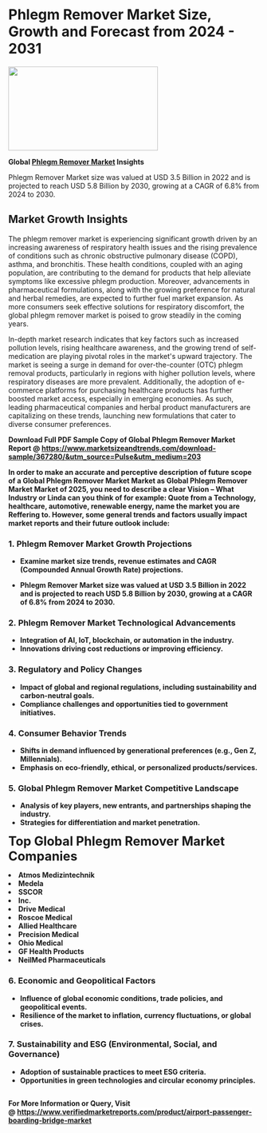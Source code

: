 <H1>Phlegm Remover Market Size, Growth and Forecast from 2024 - 2031</H1><img class="aligncenter size-medium wp-image-584254" src="https://thirdeyenews.in/wp-content/uploads/2024/09/Global-Market-Research-300x168.jpeg" alt="" width="300" height="168" /><p><strong>Global&nbsp;<a href="https://www.marketsizeandtrends.com/download-sample/367280/&amp;utm_source=Pulse&amp;utm_medium=203">Phlegm Remover Market</a> Insights</strong></p><p>Phlegm Remover Market size was valued at USD 3.5 Billion in 2022 and is projected to reach USD 5.8 Billion by 2030, growing at a CAGR of 6.8% from 2024 to 2030.</p><p><h2>Market Growth Insights</h2> <p>The phlegm remover market is experiencing significant growth driven by an increasing awareness of respiratory health issues and the rising prevalence of conditions such as chronic obstructive pulmonary disease (COPD), asthma, and bronchitis. These health conditions, coupled with an aging population, are contributing to the demand for products that help alleviate symptoms like excessive phlegm production. Moreover, advancements in pharmaceutical formulations, along with the growing preference for natural and herbal remedies, are expected to further fuel market expansion. As more consumers seek effective solutions for respiratory discomfort, the global phlegm remover market is poised to grow steadily in the coming years.</p> <p><strong></strong></p> <p>In-depth market research indicates that key factors such as increased pollution levels, rising healthcare awareness, and the growing trend of self-medication are playing pivotal roles in the market's upward trajectory. The market is seeing a surge in demand for over-the-counter (OTC) phlegm removal products, particularly in regions with higher pollution levels, where respiratory diseases are more prevalent. Additionally, the adoption of e-commerce platforms for purchasing healthcare products has further boosted market access, especially in emerging economies. As such, leading pharmaceutical companies and herbal product manufacturers are capitalizing on these trends, launching new formulations that cater to diverse consumer preferences.</p> <p><strong></p><p><span class=""><strong>Download Full PDF Sample Copy of Global Phlegm Remover Market Report</strong> @ <a href="https://www.marketsizeandtrends.com/download-sample/367280/&amp;utm_source=Pulse&amp;utm_medium=203" target="_blank">https://www.marketsizeandtrends.com/download-sample/367280/&amp;utm_source=Pulse&amp;utm_medium=203</a></span></p><p>In order to make an accurate and perceptive description of future scope of a Global&nbsp;Phlegm Remover Market Market as Global&nbsp;Phlegm Remover Market Market of 2025, you need to describe a clear Vision &ndash; What Industry or Linda can you think of for example: Quote from a Technology, healthcare, automotive, renewable energy, name the market you are Reffering to. However, some general trends and factors usually impact market reports and their future outlook include:</p><h3>1.&nbsp;<strong>Phlegm Remover Market Growth Projections</strong></h3><ul><li>Examine market size trends, revenue estimates and CAGR (Compounded Annual Growth Rate) projections.</li><li><p>Phlegm Remover Market size was valued at USD 3.5 Billion in 2022 and is projected to reach USD 5.8 Billion by 2030, growing at a CAGR of 6.8% from 2024 to 2030.</p></li></ul><h3>2.&nbsp;<strong>Phlegm Remover Market Technological Advancements</strong></h3><ul><li>Integration of AI, IoT, blockchain, or automation in the industry.</li><li>Innovations driving cost reductions or improving efficiency.</li></ul><h3>3.&nbsp;<strong>Regulatory and Policy Changes</strong></h3><ul><li>Impact of global and regional regulations, including sustainability and carbon-neutral goals.</li><li>Compliance challenges and opportunities tied to government initiatives.</li></ul><h3>4.&nbsp;<strong>Consumer Behavior Trends</strong></h3><ul><li>Shifts in demand influenced by generational preferences (e.g., Gen Z, Millennials).</li><li>Emphasis on eco-friendly, ethical, or personalized products/services.</li></ul><h3>5.&nbsp;<strong>Global Phlegm Remover Market Competitive Landscape</strong></h3><ul><li>Analysis of key players, new entrants, and partnerships shaping the industry.</li><li>Strategies for differentiation and market penetration.</li></ul><p data-pm-slice="1 1 []"><span style="color: inherit; font-family: inherit; font-size: 25px;">Top Global Phlegm Remover Market Companies</span></p><div class="" data-test-id=""><p><li>Atmos Medizintechnik</li><li> Medela</li><li> SSCOR</li><li> Inc.</li><li> Drive Medical</li><li> Roscoe Medical</li><li> Allied Healthcare</li><li> Precision Medical</li><li> Ohio Medical</li><li> GF Health Products</li><li> NeilMed Pharmaceuticals</li></p></div><h3>6.&nbsp;<strong>Economic and Geopolitical Factors</strong></h3><ul><li>Influence of global economic conditions, trade policies, and geopolitical events.</li><li>Resilience of the market to inflation, currency fluctuations, or global crises.</li></ul><h3>7.&nbsp;<strong>Sustainability and ESG (Environmental, Social, and Governance)</strong></h3><ul><li>Adoption of sustainable practices to meet ESG criteria.</li><li>Opportunities in green technologies and circular economy principles.</li></ul><h2><strong style="font-size: 14px;">For More Information or Query, Visit @&nbsp;</strong><a style="background-color: #ffffff; font-size: 14px;" href="https://www.marketsizeandtrends.com/report/phlegm-remover-market/" target="_blank">https://www.verifiedmarketreports.com/product/airport-passenger-boarding-bridge-market</a></h2>
